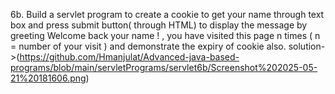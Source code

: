 6b. Build a servlet program to create a cookie to get your name through text box and press submit button( through HTML) to display the message by greeting Welcome back your name ! , you have visited this page n times ( n = number of your visit ) and demonstrate the expiry of cookie also.
solution->(https://github.com/Hmanjulat/Advanced-java-based-programs/blob/main/servletPrograms/servlet6b/Screenshot%202025-05-21%20181606.png)
